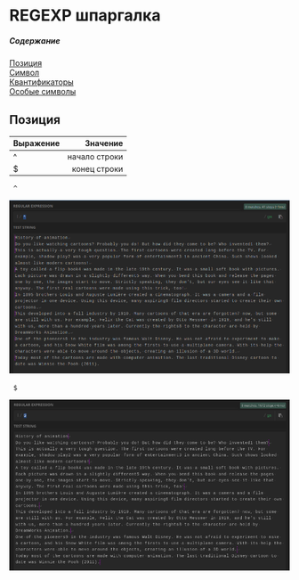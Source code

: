 # REGEXP шпаргалка

##### Содержание  
[Позиция](#position)  
[Символ](#emphasis)  
[Квантификаторы](#lists)  
[Особые символы](#links)

<a name="position"><h2>Позиция</h2></a>

| Выражение       |  Значение |
| ------------- | -----:|
| ^    | начало строки |
| $     | конец строки |

```console
 ^ 
```
![alt-текст](https://github.com/otopy/regexp/blob/main/img/001.png)

```console
 $ 
```
![alt-текст](https://github.com/otopy/regexp/blob/main/img/002.png)




